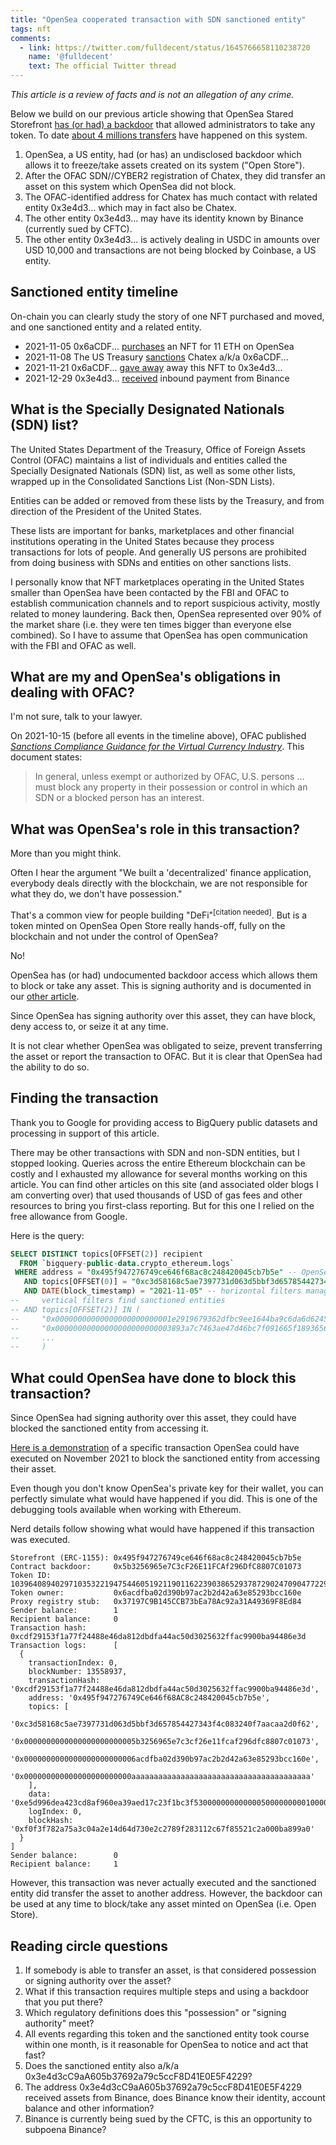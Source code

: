 ```yaml
---
title: "OpenSea cooperated transaction with SDN sanctioned entity"
tags: nft
comments:
  - link: https://twitter.com/fulldecent/status/1645766658110238720
    name: '@fulldecent'
    text: The official Twitter thread
---
```


*This article is a review of facts and is not an allegation of any crime.*

Below we build on our previous article showing that OpenSea Stared Storefront [has (or had) a backdoor](/2022/11/04/Does-OpenSea-Shared-Storefront-have-a-backdoor.html) that allowed administrators to take any token. To date [about 4 millions transfers](https://etherscan.io/token/0x495f947276749ce646f68ac8c248420045cb7b5e) have happened on this system.

1. OpenSea, a US entity, had (or has) an undisclosed backdoor which allows it to freeze/take assets created on its system ("Open Store").
2. After the OFAC SDN//CYBER2 registration of Chatex, they did transfer an asset on this system which OpenSea did not block.
3. The OFAC-identified address for Chatex has much contact with related entity 0x3e4d3... which may in fact also be Chatex.
4. The other entity 0x3e4d3... may have its identity known by Binance (currently sued by CFTC).
5. The other entity 0x3e4d3... is actively dealing in USDC in amounts over USD 10,000 and transactions are not being blocked by Coinbase, a US entity.

## Sanctioned entity timeline

On-chain you can clearly study the story of one NFT purchased and moved, and one sanctioned entity and a related entity.

* 2021-11-05 0x6aCDF... [purchases](https://etherscan.io/tx/0x467857ff832a8e61c4aac9ea65a88cbdb666b1a71399763275885aebbc7e54fc) an NFT for 11 ETH on OpenSea
* 2021-11-08 The US Treasury [sanctions](https://home.treasury.gov/news/press-releases/jy0471) Chatex a/k/a 0x6aCDF...
* 2021-11-21 0x6aCDF... [gave away](https://etherscan.io/tx/0x28166d387c2d789c722d5b4e27e3a011b091a010ed70da13a8e797b09d23b53b) away this NFT to 0x3e4d3...
* 2021-12-29 0x3e4d3... [received](https://etherscan.io/tx/0x9f63a1415539c85e63617de30ed27bab83166b3d81852b3d99a161f259247942) inbound payment from Binance

## What is the Specially Designated Nationals (SDN) list?

The United States Department of the Treasury, Office of Foreign Assets Control (OFAC) maintains a list of individuals and entities called the Specially Designated Nationals (SDN) list, as well as some other lists, wrapped up in the Consolidated Sanctions List (Non-SDN Lists).

Entities can be added or removed from these lists by the Treasury, and from direction of the President of the United States.

These lists are important for banks, marketplaces and other financial institutions operating in the United States because they process transactions for lots of people. And generally US persons are prohibited from doing business with SDNs and entities on other sanctions lists.

I personally know that NFT marketplaces operating in the United States smaller than OpenSea have been contacted by the FBI and OFAC to establish communication channels and to report suspicious activity, mostly related to money laundering. Back then, OpenSea represented over 90% of the market share (i.e. they were ten times bigger than everyone else combined). So I have to assume that OpenSea has open communication with the FBI and OFAC as well.

## What are my and OpenSea's obligations in dealing with OFAC?

I'm not sure, talk to your lawyer.

On 2021-10-15 (before all events in the timeline above), OFAC published [*Sanctions Compliance Guidance for the Virtual Currency Industry*](https://ofac.treasury.gov/media/913571/download?inline). This document states:

> In general, unless exempt or authorized by OFAC, U.S. persons ... must block any property in their possession or control in which an SDN or a blocked person has an interest.

## What was OpenSea's role in this transaction?

More than you might think.

Often I hear the argument "We built a 'decentralized' finance application, everybody deals directly with the blockchain, we are not responsible for what they do, we don't have possession."

That's a common view for people building "DeFi"<sup>[citation needed]</sup>. But is a token minted on OpenSea Open Store really hands-off, fully on the blockchain and not under the control of OpenSea?

No!

OpenSea has (or had) undocumented backdoor access which allows them to block or take any asset. This is signing authority and is documented in our [other article](/2022/11/04/Does-OpenSea-Shared-Storefront-have-a-backdoor.html).

Since OpenSea has signing authority over this asset, they can have block, deny access to, or seize it at any time.

It is not clear whether OpenSea was obligated to seize, prevent transferring the asset or report the transaction to OFAC. But it is clear that OpenSea had the ability to do so.

## Finding the transaction

Thank you to Google for providing access to BigQuery public datasets and processing in support of this article.

There may be other transactions with SDN and non-SDN entities, but I stopped looking. Queries across the entire Ethereum blockchain can be costly and I exhausted my allowance for several months working on this article. You can find other articles on this site (and associated older blogs I am converting over) that used thousands of USD of gas fees and other resources to bring you first-class reporting. But for this one I relied on the free allowance from Google.

Here is the query:

```sql
SELECT DISTINCT topics[OFFSET(2)] recipient
  FROM `bigquery-public-data.crypto_ethereum.logs`
 WHERE address = "0x495f947276749ce646f68ac8c248420045cb7b5e" -- OpenSea Shared Storefront
   AND topics[OFFSET(0)] = "0xc3d58168c5ae7397731d063d5bbf3d657854427343f4c083240f7aacaa2d0f62" -- ERC1155 transfer single    
   AND DATE(block_timestamp) = "2021-11-05" -- horizontal filters manage your query cost
--     vertical filters find sanctioned entities
-- AND topics[OFFSET(2)] IN (
--     "0x00000000000000000000000001e2919679362dfbc9ee1644ba9c6da6d6245bb1",
--     "0x00000000000000000000000003893a7c7463ae47d46bc7f091665f1893656003",
--     ...
--     )
```

## What could OpenSea have done to block this transaction?

Since OpenSea had signing authority over this asset, they could have blocked the sanctioned entity from accessing it.

[Here is a demonstration](https://github.com/fulldecent/opensea-shared-storefront-backdoor/commit/58443a7d469cff120f82f7b1af58d6d3bc13d4be) of a specific transaction OpenSea could have executed on November 2021 to block the sanctioned entity from accessing their asset.

Even though you don't know OpenSea's private key for their wallet, you can perfectly simulate what would have happened if you did. This is one of the debugging tools available when working with Ethereum.

Nerd details follow showing what would have happened if this transaction was executed.

```
Storefront (ERC-1155): 0x495f947276749ce646f68ac8c248420045cb7b5e
Contract backdoor:     0x5b3256965e7C3cF26E11FCAf296DfC8807C01073
Token ID:              103964089402971035322194754460519211901162239038652937872902470904772294606849
Token owner:           0x6acdfba02d390b97ac2b2d42a63e85293bcc160e
Proxy registry stub:   0x37197C9B145CCB73bEa78Ac92a31A49369F8Ed84
Sender balance:        1
Recipient balance:     0
Transaction hash:      0xcdf29153f1a77f24488e46da812dbdfa44ac50d3025632ffac9900ba94486e3d
Transaction logs:      [
  {
    transactionIndex: 0,
    blockNumber: 13558937,
    transactionHash: '0xcdf29153f1a77f24488e46da812dbdfa44ac50d3025632ffac9900ba94486e3d',
    address: '0x495f947276749Ce646f68AC8c248420045cb7b5e',
    topics: [
      '0xc3d58168c5ae7397731d063d5bbf3d657854427343f4c083240f7aacaa2d0f62',
      '0x0000000000000000000000005b3256965e7c3cf26e11fcaf296dfc8807c01073',
      '0x0000000000000000000000006acdfba02d390b97ac2b2d42a63e85293bcc160e',
      '0x000000000000000000000000aaaaaaaaaaaaaaaaaaaaaaaaaaaaaaaaaaaaaaaa'
    ],
    data: '0xe5d996dea423cd8af960ea39aed17c23f1bc3f530000000000000500000000010000000000000000000000000000000000000000000000000000000000000001',
    logIndex: 0,
    blockHash: '0xf0f3f782a75a3c04a2e14d64d730e2c2789f283112c67f85521c2a000ba899a0'
  }
]
Sender balance:        0
Recipient balance:     1
```

However, this transaction was never actually executed and the sanctioned entity did transfer the asset to another address. However, the backdoor can be used at any time to block/take any asset minted on OpenSea (i.e. Open Store).

## Reading circle questions

1. If somebody is able to transfer an asset, is that considered possession or signing authority over the asset?
2. What if this transaction requires multiple steps and using a backdoor that you put there?
3. Which regulatory definitions does this "possession" or "signing authority" meet?
4. All events regarding this token and the sanctioned entity took course within one month, is it reasonable for OpenSea to notice and act that fast?
6. Does the sanctioned entity also a/k/a 0x3e4d3cC9aA605b37692a79c5ccF8D41E0E5F4229?
6. The address 0x3e4d3cC9aA605b37692a79c5ccF8D41E0E5F4229 received assets from Binance, does Binance know their identity, account balance and other information?
7. Binance is currently being sued by the CFTC, is this an opportunity to subpoena Binance?